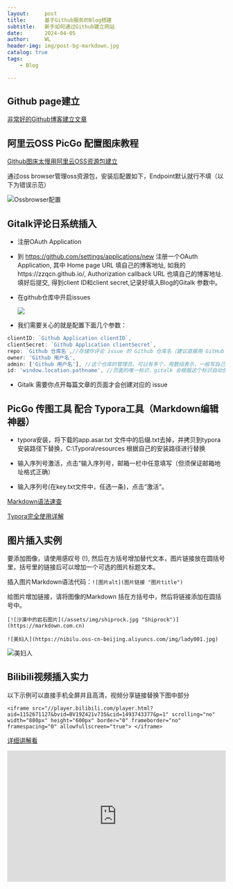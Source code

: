```yaml
---
layout:     post
title:      基于Github服务的Blog搭建
subtitle:   新手如何通过Github建立网站
date:       2024-04-05
author:     WL
header-img: img/post-bg-markdown.jpg
catalog: true
tags:
    - Blog

---
```


## Github page建立

[非常好的Github博客建立文章](https://qiubaiying.github.io/2017/02/06/%E5%BF%AB%E9%80%9F%E6%90%AD%E5%BB%BA%E4%B8%AA%E4%BA%BA%E5%8D%9A%E5%AE%A2/)

## 阿里云OSS PicGo 配置图床教程

[Github图床太慢用阿里云OSS资源包建立](https://zhuanlan.zhihu.com/p/104152479)

通过oss browser管理oss资源包，安装后配置如下，Endpoint默认就行不填（以下为错误示范）

![Ossbrowser配置](https://nibilu.oss-cn-beijing.aliyuncs.com/img/aliyunOssbrowserSet.png)

## Gitalk评论日系统插入

- 注册OAuth Application

- 到 https://github.com/settings/applications/new 注册一个OAuth Application, 其中 Home page URL 填自己的博客地址, 如我的https://zzqcn.github.io/, Authorization callback URL 也填自己的博客地址.填好后提交, 得到client ID和client secret,记录好填入Blog的Gitalk 参数中。

- 在github仓库中开启issues

  ![](https://nibilu.oss-cn-beijing.aliyuncs.com/img/github%E5%BC%80%E5%90%AFissues.jpg)

- 我们需要关心的就是配置下面几个参数：

```js
clientID: `Github Application clientID`,
clientSecret: `Github Application clientSecret`,
repo: `Github 仓库名`,//存储你评论 issue 的 Github 仓库名（建议直接用 GitHub Page 的仓库名）
owner: 'Github 用户名',
admin: ['Github 用户名'], //这个仓库的管理员，可以有多个，用数组表示，一般写自己,
id: 'window.location.pathname', //页面的唯一标识，gitalk 会根据这个标识自动创建的issue的标签,我们使用页面的相对路径作为标识
```

- Gitalk 需要你点开每篇文章的页面才会创建对应的 issue


## PicGo 传图工具 配合 Typora工具（Markdown编辑神器）

- typora安装，将下载的app.asar.txt 文件中的后缀.txt去掉，并拷贝到typora安装路径下替换，C:\Typora\resources 根据自己的安装路径进行替换

- 输入序列号激活，点击“输入序列号，邮箱一栏中任意填写（但须保证邮箱地址格式正确）

- 输入序列号(在key.txt文件中，任选一条)，点击“激活”。

[Markdown语法速查](https://markdown.com.cn/)

[Typora完全使用详解](https://sspai.com/post/54912) 

## 图片插入实例

要添加图像，请使用感叹号 (!), 然后在方括号增加替代文本，图片链接放在圆括号里，括号里的链接后可以增加一个可选的图片标题文本。

插入图片Markdown语法代码：` ![图片alt](图片链接 "图片title") `

给图片增加链接，请将图像的Markdown 括在方括号中，然后将链接添加在圆括号中。

`[![沙漠中的岩石图片](/assets/img/shiprock.jpg "Shiprock")](https://markdown.com.cn)`

`![美妇人](https://nibilu.oss-cn-beijing.aliyuncs.com/img/lady001.jpg)`

![美妇人](https://nibilu.oss-cn-beijing.aliyuncs.com/img/lady001.jpg)

## Bilibili视频插入实力

以下示例可以直接手机全屏并且高清，视频分享链接替换下图中部分

`<iframe src="//player.bilibili.com/player.html?aid=1152671127&bvid=BV19Z421v735&cid=1493743377&p=1" scrolling="no" width="800px" height="600px" border="0" frameborder="no" framespacing="0" allowfullscreen="true"> </iframe>`

[详细讲解看](https://www.bilibili.com/read/cv6775208/)

<div style="position: relative; padding: 30% 45%;">
<iframe style="position: absolute; width: 100%; height: 100%; left: 0; top: 0;" src="https://player.bilibili.com/player.html?aid=1152671127&bvid=BV19Z421v735&cid=1493743377&page=1&as_wide=1&high_quality=1&danmaku=0" frameborder="no" scrolling="no"> </iframe>
</div> 

